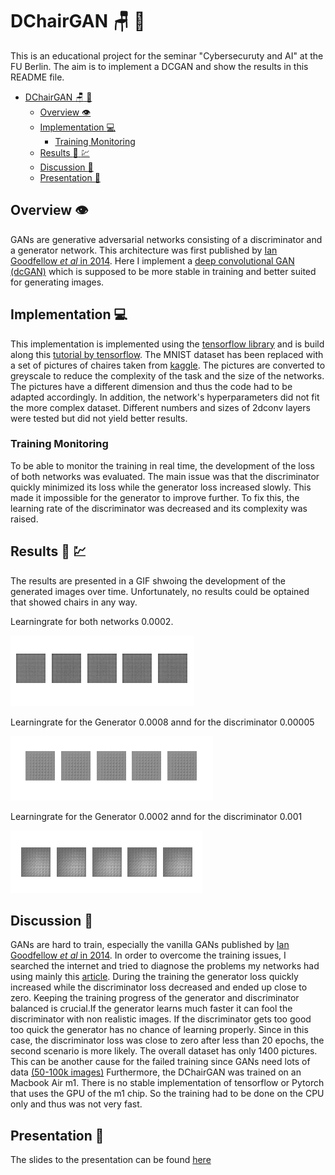 # DChairGAN :chair: :brain:

This is an educational project for the seminar "Cybersecuruty and AI" at the FU Berlin. The aim is to implement a DCGAN
and show the results in this README file.

- [DChairGAN :chair: :brain:](#dchairgan-chair-brain)
  - [Overview :eye:](#overview-eye)
  - [Implementation :computer:](#implementation-computer)
    - [Training Monitoring](#training-monitoring)
  - [Results :receipt: :chart:](#results-receipt-chart)
  - [Discussion :speech_balloon:](#discussion-speech_balloon)
  - [Presentation 📎](#presentation-)
## Overview :eye:

GANs are generative adversarial networks consisting of a discriminator and a generator network. This architecture was first
published by [Ian Goodfellow *et al* in 2014]( https://proceedings.neurips.cc/paper/2014/file/5ca3e9b122f61f8f06494c97b1afccf3-Paper.pdf). Here I implement a [deep convolutional GAN (dcGAN)](https://arxiv.org/pdf/1511.06434.pdf) which is supposed to be more stable in training and better suited for generating images.
## Implementation :computer:
This implementation is implemented using the [tensorflow library](https://www.tensorflow.org) and is build along this
[tutorial by tensorflow](https://www.tensorflow.org/tutorials/generative/dcgan). The MNIST dataset has been replaced with a
set of pictures of chaires taken from [kaggle](https://www.kaggle.com/arminajdehnia/antic-chairs). The pictures are converted to greyscale to reduce the complexity of the task and the size of the networks. The pictures have a different
dimension and thus the code had to be adapted accordingly. In addition, the network's hyperparameters did not fit the more complex dataset. Different numbers and sizes of 2dconv layers were tested but did not yield better results. 
### Training Monitoring
To be able to monitor the training in real time, the development of the loss of both networks was evaluated. The main issue was that the discriminator quickly minimized its loss while the generator loss increased slowly. This made it impossible for the generator to improve further. 
To fix this, the learning rate of the discriminator was decreased and its complexity was raised.
## Results :receipt: :chart:
The results are presented in a GIF shwoing the development of the generated images over time. Unfortunately, no results could be optained 
that showed chairs in any way.

Learningrate for both networks 0.0002.

![Animation of generator output throughout the training](dcgan_LRG_0.0002_LRD_0.0002_cropped.gif)

Learningrate for the Generator 0.0008 annd for the discriminator 0.00005

![Animation of generator output throughout the training](dcgan_LRG_0.0008_LRD_5e-05_cropped.gif)

Learningrate for the Generator 0.0002 annd for the discriminator 0.001

![Animation of generator output throughout the training](dcgan_LRG_0.0002_LRD_0.001_cropped.gif)
## Discussion :speech_balloon:
GANs are hard to train, especially the vanilla GANs published by [Ian Goodfellow *et al* in 2014]( https://proceedings.neurips.cc/paper/2014/file/5ca3e9b122f61f8f06494c97b1afccf3-Paper.pdf). In order to overcome the training issues, I searched the internet and tried to diagnose the problems my networks had using mainly this [article](https://machinelearningmastery.com/how-to-train-stable-generative-adversarial-networks/). During the training the generator loss quickly increased while the discriminator loss decreased and ended up close to zero. Keeping the training progress of the generator and discriminator balanced is crucial.If the generator learns much faster it can fool the discriminator with non realistic images. If the discriminator gets too good too quick the generator has no chance of learning properly. Since in this case, the discriminator loss was close to zero after less than 20 epochs, the second scenario is more likely.
The overall dataset has only 1400 pictures. This can be another cause for the failed training since GANs need lots of data [(50-100k images)](https://blogs.nvidia.com/blog/2020/12/07/neurips-research-limited-data-gan/)
Furthermore, the DChairGAN was trained on an Macbook Air m1. There is no stable implementation of tensorflow or Pytorch
that uses the GPU of the m1 chip. So the training had to be done on the CPU only and thus was not very fast. 
## Presentation 📎
The slides to the presentation can be found [here](GANS_pres.pdf)

